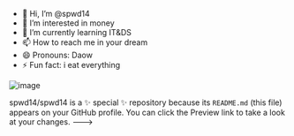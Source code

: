 - 👋 Hi, I’m @spwd14
- 👀 I’m interested in money
- 🌱 I’m currently learning IT&DS
- 📫 How to reach me in your dream
- 😄 Pronouns: Daow
- ⚡ Fun fact: i eat everything

![image](https://github.com/user-attachments/assets/9d29cfea-3ce0-487d-a97d-843ab42de245)

spwd14/spwd14 is a ✨ special ✨ repository because its `README.md` (this file) appears on your GitHub profile.
You can click the Preview link to take a look at your changes.
--->
